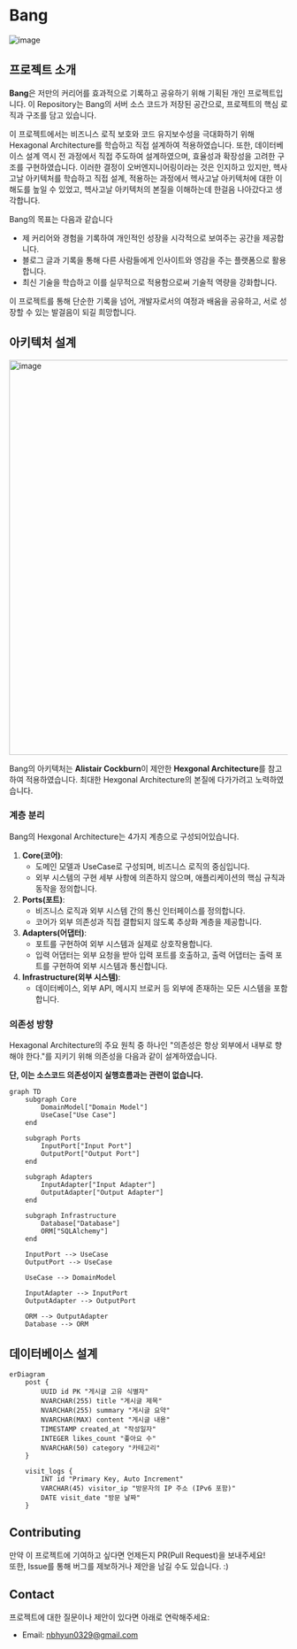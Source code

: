 # Bang
![image](https://github.com/user-attachments/assets/fe7be39e-8686-4273-a8f0-292e58905a8b)

## 프로젝트 소개
**Bang**은 저만의 커리어를 효과적으로 기록하고 공유하기 위해 기획된 개인 프로젝트입니다. 이 Repository는 Bang의 서버 소스 코드가 저장된 공간으로, 프로젝트의 핵심 로직과 구조를 담고 있습니다.

이 프로젝트에서는 비즈니스 로직 보호와 코드 유지보수성을 극대화하기 위해 Hexagonal Architecture를 학습하고 직접 설계하여 적용하였습니다. 또한, 데이터베이스 설계 역시 전 과정에서 직접 주도하여 설계하였으며, 효율성과 확장성을 고려한 구조를 구현하였습니다. 이러한 결정이 오버엔지니어링이라는 것은 인지하고 있지만, 헥사고날 아키텍처를 학습하고 직접 설계, 적용하는 과정에서 헥사고날 아키텍처에 대한 이해도를 높일 수 있었고, 헥사고날 아키텍처의 본질을 이해하는데 한걸음 나아갔다고 생각합니다.

Bang의 목표는 다음과 같습니다

- 제 커리어와 경험을 기록하여 개인적인 성장을 시각적으로 보여주는 공간을 제공합니다.
- 블로그 글과 기록을 통해 다른 사람들에게 인사이트와 영감을 주는 플랫폼으로 활용합니다.
- 최신 기술을 학습하고 이를 실무적으로 적용함으로써 기술적 역량을 강화합니다.
  
이 프로젝트를 통해 단순한 기록을 넘어, 개발자로서의 여정과 배움을 공유하고, 서로 성장할 수 있는 발걸음이 되길 희망합니다.

## 아키텍처 설계
<img width="714" alt="image" src="https://github.com/user-attachments/assets/e5fb4177-0662-443c-8347-c2e92a830052" />

Bang의 아키텍처는 **Alistair Cockburn**이 제안한 **Hexgonal Architecture**를 참고하여 적용하였습니다. 최대한 Hexgonal Architecture의 본질에 다가가려고 노력하였습니다.

### 계층 분리
Bang의 Hexgonal Architecture는 4가지 계층으로 구성되어있습니다. 
1. **Core(코어)**:
    - 도메인 모델과 UseCase로 구성되며, 비즈니스 로직의 중심입니다.
    - 외부 시스템의 구현 세부 사항에 의존하지 않으며, 애플리케이션의 핵심 규칙과 동작을 정의합니다.
2. **Ports(포트)**:
    - 비즈니스 로직과 외부 시스템 간의 통신 인터페이스를 정의합니다.
    - 코어가 외부 의존성과 직접 결합되지 않도록 추상화 계층을 제공합니다.
3. **Adapters(어댑터)**:
    - 포트를 구현하여 외부 시스템과 실제로 상호작용합니다.
    - 입력 어댑터는 외부 요청을 받아 입력 포트를 호출하고, 출력 어댑터는 출력 포트를 구현하여 외부 시스템과 통신합니다.
4. **Infrastructure(외부 시스템)**:
    - 데이터베이스, 외부 API, 메시지 브로커 등 외부에 존재하는 모든 시스템을 포함합니다.

### 의존성 방향
Hexagonal Architecture의 주요 원칙 중 하나인 "의존성은 항상 외부에서 내부로 향해야 한다."를 지키기 위해 의존성을 다음과 같이 설계하였습니다.

**단, 이는 소스코드 의존성이지 실행흐름과는 관련이 없습니다.**

```mermaid
graph TD
    subgraph Core
        DomainModel["Domain Model"]
        UseCase["Use Case"]
    end

    subgraph Ports
        InputPort["Input Port"]
        OutputPort["Output Port"]
    end

    subgraph Adapters
        InputAdapter["Input Adapter"]
        OutputAdapter["Output Adapter"]
    end

    subgraph Infrastructure
        Database["Database"]
        ORM["SQLAlchemy"]
    end

    InputPort --> UseCase
    OutputPort --> UseCase

    UseCase --> DomainModel

    InputAdapter --> InputPort
    OutputAdapter --> OutputPort

    ORM --> OutputAdapter 
    Database --> ORM

```

## 데이터베이스 설계
```mermaid
erDiagram
    post {
        UUID id PK "게시글 고유 식별자"
        NVARCHAR(255) title "게시글 제목"
        NVARCHAR(255) summary "게시글 요약"
        NVARCHAR(MAX) content "게시글 내용"
        TIMESTAMP created_at "작성일자"
        INTEGER likes_count "좋아요 수"
        NVARCHAR(50) category "카테고리"
    }

    visit_logs {
        INT id "Primary Key, Auto Increment"
        VARCHAR(45) visitor_ip "방문자의 IP 주소 (IPv6 포함)"
        DATE visit_date "방문 날짜"
    }
```

## Contributing
만약 이 프로젝트에 기여하고 싶다면 언제든지 PR(Pull Request)을 보내주세요!   
또한, Issue를 통해 버그를 제보하거나 제안을 남길 수도 있습니다. :)

## Contact
프로젝트에 대한 질문이나 제안이 있다면 아래로 연락해주세요:

- Email: [nbhyun0329@gmail.com](mailto:nbhyun0329@gmail.com)
